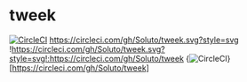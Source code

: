 # tweek
[![CircleCI](https://circleci.com/gh/Soluto/tweek.svg?style=svg)](https://circleci.com/gh/Soluto/tweek)
https://circleci.com/gh/Soluto/tweek.svg?style=svg
!https://circleci.com/gh/Soluto/tweek.svg?style=svg!:https://circleci.com/gh/Soluto/tweek
{<img src="https://circleci.com/gh/Soluto/tweek.svg?style=svg" alt="CircleCI" />}[https://circleci.com/gh/Soluto/tweek]
